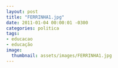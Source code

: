 ```yaml
---
layout: post
title: "FERRINHA1.jpg"
date: 2011-01-04 00:00:01 -0300
categories: politica
tags:
- educacao
- educação
image: 
  thumbnail: assets/images/FERRINHA1.jpg
---
```

